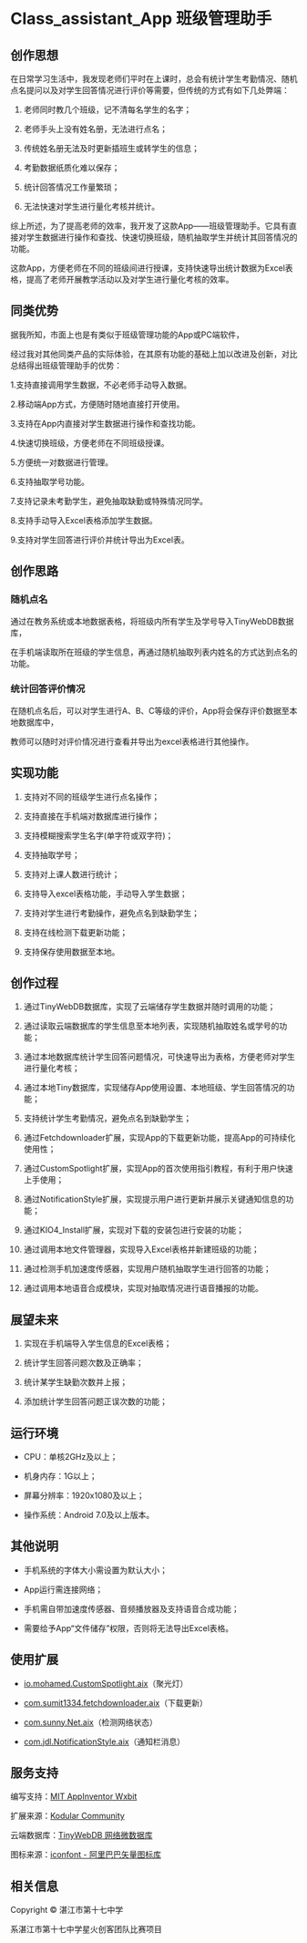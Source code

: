 # Class_assistant_App  班级管理助手

## 创作思想

在日常学习生活中，我发现老师们平时在上课时，总会有统计学生考勤情况、随机点名提问以及对学生回答情况进行评价等需要，但传统的方式有如下几处弊端：

1.	老师同时教几个班级，记不清每名学生的名字；

2.	老师手头上没有姓名册，无法进行点名；

3.	传统姓名册无法及时更新插班生或转学生的信息；

4.	考勤数据纸质化难以保存；

5.	统计回答情况工作量繁琐；

6.	无法快速对学生进行量化考核并统计。

综上所述，为了提高老师的效率，我开发了这款App——班级管理助手。它具有直接对学生数据进行操作和查找、快速切换班级，随机抽取学生并统计其回答情况的功能。

这款App，方便老师在不同的班级间进行授课，支持快速导出统计数据为Excel表格，提高了老师开展教学活动以及对学生进行量化考核的效率。

## 同类优势

据我所知，市面上也是有类似于班级管理功能的App或PC端软件，

经过我对其他同类产品的实际体验，在其原有功能的基础上加以改进及创新，对比总结得出班级管理助手的优势：

1.支持直接调用学生数据，不必老师手动导入数据。

2.移动端App方式，方便随时随地直接打开使用。

3.支持在App内直接对学生数据进行操作和查找功能。

4.快速切换班级，方便老师在不同班级授课。

5.方便统一对数据进行管理。

6.支持抽取学号功能。

7.支持记录未考勤学生，避免抽取缺勤或特殊情况同学。

8.支持手动导入Excel表格添加学生数据。

9.支持对学生回答进行评价并统计导出为Excel表。


## 创作思路

### 随机点名

通过在教务系统或本地数据表格，将班级内所有学生及学号导入TinyWebDB数据库，

在手机端读取所在班级的学生信息，再通过随机抽取列表内姓名的方式达到点名的功能。

### 统计回答评价情况

在随机点名后，可以对学生进行A、B、C等级的评价，App将会保存评价数据至本地数据库中，

教师可以随时对评价情况进行查看并导出为excel表格进行其他操作。


## 实现功能

1. 支持对不同的班级学生进行点名操作；

2. 支持直接在手机端对数据库进行操作；

3. 支持模糊搜索学生名字(单字符或双字符)；

4. 支持抽取学号；

5. 支持对上课人数进行统计；

6. 支持导入excel表格功能，手动导入学生数据；

7. 支持对学生进行考勤操作，避免点名到缺勤学生；

8. 支持在线检测下载更新功能；

9. 支持保存使用数据至本地。

## 创作过程

1.	通过TinyWebDB数据库，实现了云端储存学生数据并随时调用的功能；

2.	通过读取云端数据库的学生信息至本地列表，实现随机抽取姓名或学号的功能；

3.	通过本地数据库统计学生回答问题情况，可快速导出为表格，方便老师对学生进行量化考核；

4.	通过本地Tiny数据库，实现储存App使用设置、本地班级、学生回答情况的功能；

5.	支持统计学生考勤情况，避免点名到缺勤学生；

6.	通过Fetchdownloader扩展，实现App的下载更新功能，提高App的可持续化使用性；

7.	通过CustomSpotlight扩展，实现App的首次使用指引教程，有利于用户快速上手使用；

8.	通过NotificationStyle扩展，实现提示用户进行更新并展示关键通知信息的功能；

9.	通过KIO4_Install扩展，实现对下载的安装包进行安装的功能；

10.	通过调用本地文件管理器，实现导入Excel表格并新建班级的功能；

11.	通过检测手机加速度传感器，实现用户随机抽取学生进行回答的功能；

12.	通过调用本地语音合成模块，实现对抽取情况进行语音播报的功能。

## 展望未来

1. 实现在手机端导入学生信息的Excel表格；

2. 统计学生回答问题次数及正确率；

3. 统计某学生缺勤次数并上报；

4. 添加统计学生回答问题正误次数的功能；

## 运行环境

- CPU：单核2GHz及以上；

- 机身内存：1G以上；

- 屏幕分辨率：1920x1080及以上；

- 操作系统：Android 7.0及以上版本。

## 其他说明

- 手机系统的字体大小需设置为默认大小；

- App运行需连接网络；

- 手机需自带加速度传感器、音频播放器及支持语音合成功能；

- 需要给予App“文件储存”权限，否则将无法导出Excel表格。

## 使用扩展

- [io.mohamed.CustomSpotlight.aix](https://community.kodular.io/t/f-os-custom-spotlight-extension/111632)（聚光灯）

- [com.sumit1334.fetchdownloader.aix](https://community.kodular.io/t/free-fetch-a-powerful-and-simple-download-tool/171951)（下载更新）

- [com.sunny.Net.aix](https://community.appinventor.mit.edu/t/net-get-some-information-about-network/10670?u=taifun)（检测网络状态）

- [com.jdl.NotificationStyle.aix](https://community.kodular.io/t/free-notification-style-extension-with-various-types-of-notification/66981)（通知栏消息）

## 服务支持

编写支持：[MIT AppInventor Wxbit](app.wxbit.com)

扩展来源：[Kodular Community](https://community.kodular.io/)

云端数据库：[TinyWebDB 网络微数据库](tinywebdb.appinventor.space)

图标来源：[iconfont - 阿里巴巴矢量图标库](https://www.iconfont.cn/)

## 相关信息

Copyright © 湛江市第十七中学

系湛江市第十七中学星火创客团队比赛项目
